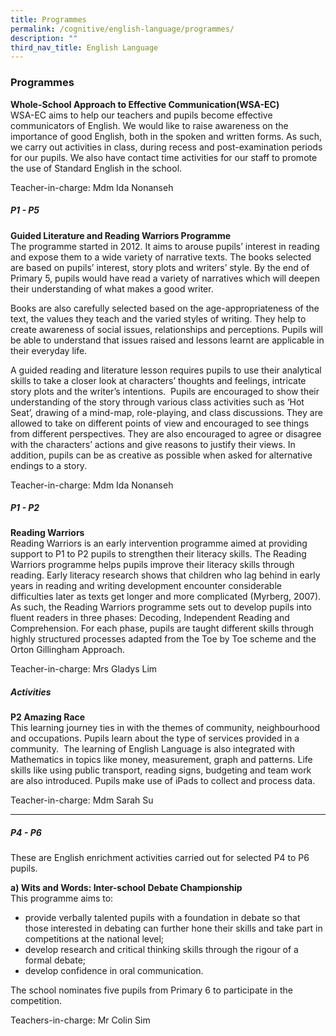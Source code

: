 ```yaml
---
title: Programmes
permalink: /cognitive/english-language/programmes/
description: ""
third_nav_title: English Language
---
```

### **Programmes**
**Whole-School Approach to Effective Communication(WSA-EC)**<br>
WSA-EC aims to help our teachers and pupils become effective communicators of English. We would like to raise awareness on the importance of good English, both in the spoken and written forms. As such, we carry out activities in class, during recess and post-examination periods for our pupils. We also have contact time activities for our staff to promote the use of Standard English in the school.

Teacher-in-charge: Mdm Ida Nonanseh

##### **P1 - P5**
**Guided Literature and Reading Warriors Programme**<br>
The programme started in 2012. It aims to arouse pupils’ interest in reading and expose them to a wide variety of narrative texts. The books selected are based on pupils’ interest, story plots and writers’ style. By the end of Primary 5, pupils would have read a variety of narratives which will deepen their understanding of what makes a good writer.

Books are also carefully selected based on the age-appropriateness of the text, the values they teach and the varied styles of writing. They help to create awareness of social issues, relationships and perceptions. Pupils will be able to understand that issues raised and lessons learnt are applicable in their everyday life.

A guided reading and literature lesson requires pupils to use their analytical skills to take a closer look at characters’ thoughts and feelings, intricate story plots and the writer’s intentions.  Pupils are encouraged to show their understanding of the story through various class activities such as ‘Hot Seat’, drawing of a mind-map, role-playing, and class discussions. They are allowed to take on different points of view and encouraged to see things from different perspectives. They are also encouraged to agree or disagree with the characters’ actions and give reasons to justify their views. In addition, pupils can be as creative as possible when asked for alternative endings to a story.

Teacher-in-charge: Mdm Ida Nonanseh

##### **P1 - P2**
**Reading Warriors**<br>
Reading Warriors is an early intervention programme aimed at providing support to P1 to P2 pupils to strengthen their literacy skills. The Reading Warriors programme helps pupils improve their literacy skills through reading. Early literacy research shows that children who lag behind in early years in reading and writing development encounter considerable difficulties later as texts get longer and more complicated (Myrberg, 2007). As such, the Reading Warriors programme sets out to develop pupils into fluent readers in three phases: Decoding, Independent Reading and Comprehension. For each phase, pupils are taught different skills through highly structured processes adapted from the Toe by Toe scheme and the Orton Gillingham Approach.

Teacher-in-charge: Mrs Gladys Lim

##### **Activities**
**P2 Amazing Race**<br>
This learning journey ties in with the themes of community, neighbourhood and occupations. Pupils learn about the type of services provided in a community.  The learning of English Language is also integrated with Mathematics in topics like money, measurement, graph and patterns. Life skills like using public transport, reading signs, budgeting and team work are also introduced. Pupils make use of iPads to collect and process data.

Teacher-in-charge: Mdm Sarah Su

---------------------------------------------------------------

##### **P4 - P6**
These are English enrichment activities carried out for selected P4 to P6 pupils. 

**a) Wits and Words: Inter-school Debate Championship**<br>
This programme aims to:  

*   provide verbally talented pupils with a foundation in debate so that those interested in debating can further hone their skills and take part in competitions at the national level; 
*   develop research and critical thinking skills through the rigour of a formal debate; 
*   develop confidence in oral communication.

The school nominates five pupils from Primary 6 to participate in the competition.

Teachers-in-charge: Mr Colin Sim